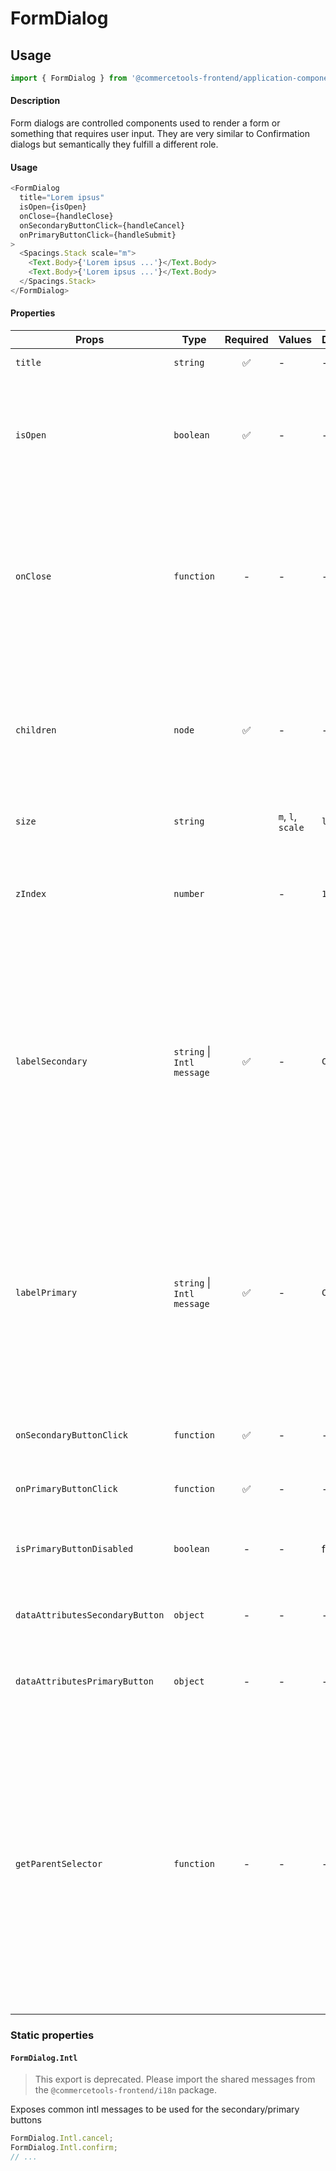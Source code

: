# FormDialog

## Usage

```js
import { FormDialog } from '@commercetools-frontend/application-components';
```

#### Description

Form dialogs are controlled components used to render a form or something that requires user input. They are very similar to Confirmation dialogs but semantically they fulfill a different role.

#### Usage

```js
<FormDialog
  title="Lorem ipsus"
  isOpen={isOpen}
  onClose={handleClose}
  onSecondaryButtonClick={handleCancel}
  onPrimaryButtonClick={handleSubmit}
>
  <Spacings.Stack scale="m">
    <Text.Body>{'Lorem ipsus ...'}</Text.Body>
    <Text.Body>{'Lorem ipsus ...'}</Text.Body>
  </Spacings.Stack>
</FormDialog>
```

#### Properties

| Props                           | Type                       | Required | Values            | Default   | Description                                                                                                                                                                                                                                                                                                 |
| ------------------------------- | -------------------------- | :------: | ----------------- | --------- | ----------------------------------------------------------------------------------------------------------------------------------------------------------------------------------------------------------------------------------------------------------------------------------------------------------- |
| `title`                         | `string`                   |    ✅    | -                 | -         | The title of the Form Dialog                                                                                                                                                                                                                                                                                |
| `isOpen`                        | `boolean`                  |    ✅    | -                 | -         | Indicates whether the dialog is open or closed. The parent component needs to manage this state                                                                                                                                                                                                             |
| `onClose`                       | `function`                 |    -     | -                 | -         | Called when the dialog closes (click on overlay, click on close button, press ESC). If the function is not provided, the modal cannot be closed by any of the listed options.                                                                                                                               |
| `children`                      | `node`                     |    ✅    | -                 | -         | Content rendered within the dialog. If the content is long in height (depending on the screen size) a scrollbar will appear                                                                                                                                                                                 |
| `size`                          | `string`                   |          | `m`, `l`, `scale` | `l`       | Horizontal width limit of the dialog card                                                                                                                                                                                                                                                                   |
| `zIndex`                        | `number`                   |          | -                 | `1000`    | The `z-index` value to be applied to the overlay container (useful if you have stacking modals)                                                                                                                                                                                                             |
| `labelSecondary`                | `string` \| `Intl message` |    ✅    | -                 | `Cancel`  | The label for the secondary button as a string, or as an intl-like message (`{ id, defaultMessage }`). The `FormDialog` exposes a static object `Intl` containing some common intl messages that are already translated                                                                                     |
| `labelPrimary`                  | `string` \| `Intl message` |    ✅    | -                 | `Confirm` | The label for the primary button as a string, or as an intl-like message (`{ id, defaultMessage }`). The `FormDialog` exposes a static object `Intl` containing some common intl messages that are already translated                                                                                       |
| `onSecondaryButtonClick`        | `function`                 |    ✅    | -                 | -         | Called when the secondary button is clicked                                                                                                                                                                                                                                                                 |
| `onPrimaryButtonClick`          | `function`                 |    ✅    | -                 | -         | Called when the primary button is clicked                                                                                                                                                                                                                                                                   |
| `isPrimaryButtonDisabled`       | `boolean`                  |    -     | -                 | false     | Indicates whether primary button is disabled or not                                                                                                                                                                                                                                                         |
| `dataAttributesSecondaryButton` | `object`                   |    -     | -                 | -         | Use this prop to pass `data-` attributes to the secondary button                                                                                                                                                                                                                                            |
| `dataAttributesPrimaryButton`   | `object`                   |    -     | -                 | -         | Use this prop to pass `data-` attributes to the primary button                                                                                                                                                                                                                                              |
| `getParentSelector`             | `function`                 |    -     | -                 | -         | The function should return an HTML element that will be used as the parent container to hold the modal DOM tree. If no function is provided, it's expected that an HTML element with the `id="parent-container"` is present in the DOM. In `NODE_ENV=test` environment, the default HTML element is `body`. |

### Static properties

#### `FormDialog.Intl`

> This export is deprecated. Please import the shared messages from the `@commercetools-frontend/i18n` package.

Exposes common intl messages to be used for the secondary/primary buttons

```js
FormDialog.Intl.cancel;
FormDialog.Intl.confirm;
// ...
```
